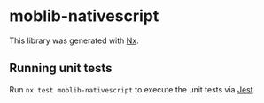 # moblib-nativescript

This library was generated with [Nx](https://nx.dev).

## Running unit tests

Run `nx test moblib-nativescript` to execute the unit tests via [Jest](https://jestjs.io).
